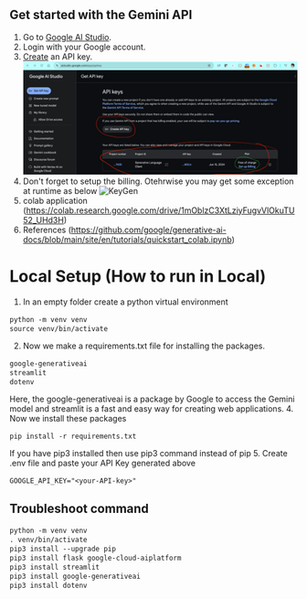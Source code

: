 
## Get started with the Gemini API
1. Go to [Google AI Studio](https://aistudio.google.com/).
2. Login with your Google account.
3. [Create](https://aistudio.google.com/app/apikey) an API key.
![KeyGen](https://github.com/gitish/GenAI-Gemini/blob/main/img/key.png?raw=true)
4. Don't forget to setup the billing. Otehrwise you may get some exception at runtime as below
![KeyGen](https://github.com/gitish/GenAI-Gemini/blob/main/img/nobilling.png?raw=true)
5. colab application (https://colab.research.google.com/drive/1mOblzC3XtLziyFugvVlOkuTU52_UHd3H)
6. References (https://github.com/google/generative-ai-docs/blob/main/site/en/tutorials/quickstart_colab.ipynb)


# Local Setup (How to run in Local)
1. In an empty folder create a python virtual environment
```
python -m venv venv
source venv/bin/activate
```
2. Now we make a requirements.txt file for installing the packages.
```
google-generativeai
streamlit
dotenv
```
Here, the google-generativeai is a package by Google to access the Gemini model and streamlit is a fast and easy way for creating web applications. 
4. Now we install these packages
```
pip install -r requirements.txt
```
If you have pip3 installed then use pip3 command instead of pip
5. Create .env file and paste your API Key  generated above
```
GOOGLE_API_KEY="<your-API-key>"
```

## Troubleshoot command
```
python -m venv venv
. venv/bin/activate
pip3 install --upgrade pip
pip3 install flask google-cloud-aiplatform
pip3 install streamlit
pip3 install google-generativeai
pip3 install dotenv
```
